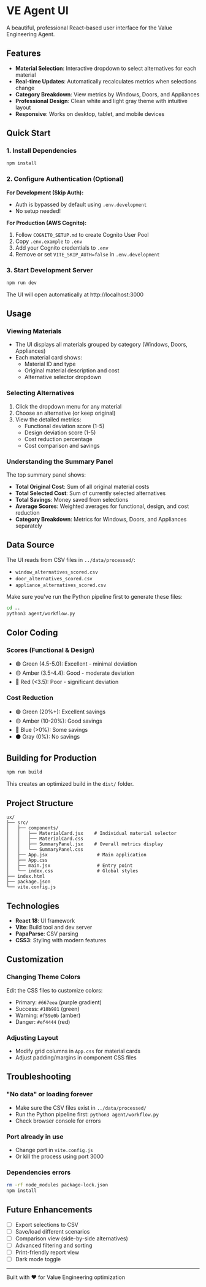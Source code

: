 # VE Agent UI

A beautiful, professional React-based user interface for the Value Engineering Agent.

## Features

- **Material Selection**: Interactive dropdown to select alternatives for each material
- **Real-time Updates**: Automatically recalculates metrics when selections change
- **Category Breakdown**: View metrics by Windows, Doors, and Appliances
- **Professional Design**: Clean white and light gray theme with intuitive layout
- **Responsive**: Works on desktop, tablet, and mobile devices

## Quick Start

### 1. Install Dependencies
```bash
npm install
```

### 2. Configure Authentication (Optional)

**For Development (Skip Auth):**
- Auth is bypassed by default using `.env.development`
- No setup needed!

**For Production (AWS Cognito):**
1. Follow `COGNITO_SETUP.md` to create Cognito User Pool
2. Copy `.env.example` to `.env`
3. Add your Cognito credentials to `.env`
4. Remove or set `VITE_SKIP_AUTH=false` in `.env.development`

### 3. Start Development Server
```bash
npm run dev
```

The UI will open automatically at http://localhost:3000

## Usage

### Viewing Materials
- The UI displays all materials grouped by category (Windows, Doors, Appliances)
- Each material card shows:
  - Material ID and type
  - Original material description and cost
  - Alternative selector dropdown

### Selecting Alternatives
1. Click the dropdown menu for any material
2. Choose an alternative (or keep original)
3. View the detailed metrics:
   - Functional deviation score (1-5)
   - Design deviation score (1-5)
   - Cost reduction percentage
   - Cost comparison and savings

### Understanding the Summary Panel
The top summary panel shows:
- **Total Original Cost**: Sum of all original material costs
- **Total Selected Cost**: Sum of currently selected alternatives
- **Total Savings**: Money saved from selections
- **Average Scores**: Weighted averages for functional, design, and cost reduction
- **Category Breakdown**: Metrics for Windows, Doors, and Appliances separately

## Data Source

The UI reads from CSV files in `../data/processed/`:
- `window_alternatives_scored.csv`
- `door_alternatives_scored.csv`
- `appliance_alternatives_scored.csv`

Make sure you've run the Python pipeline first to generate these files:
```bash
cd ..
python3 agent/workflow.py
```

## Color Coding

### Scores (Functional & Design)
- 🟢 Green (4.5-5.0): Excellent - minimal deviation
- 🟡 Amber (3.5-4.4): Good - moderate deviation
- 🔴 Red (<3.5): Poor - significant deviation

### Cost Reduction
- 🟢 Green (20%+): Excellent savings
- 🟡 Amber (10-20%): Good savings
- 🔵 Blue (>0%): Some savings
- ⚫ Gray (0%): No savings

## Building for Production

```bash
npm run build
```

This creates an optimized build in the `dist/` folder.

## Project Structure

```
ux/
├── src/
│   ├── components/
│   │   ├── MaterialCard.jsx    # Individual material selector
│   │   ├── MaterialCard.css
│   │   ├── SummaryPanel.jsx    # Overall metrics display
│   │   └── SummaryPanel.css
│   ├── App.jsx                  # Main application
│   ├── App.css
│   ├── main.jsx                 # Entry point
│   └── index.css                # Global styles
├── index.html
├── package.json
└── vite.config.js
```

## Technologies

- **React 18**: UI framework
- **Vite**: Build tool and dev server
- **PapaParse**: CSV parsing
- **CSS3**: Styling with modern features

## Customization

### Changing Theme Colors
Edit the CSS files to customize colors:
- Primary: `#667eea` (purple gradient)
- Success: `#10b981` (green)
- Warning: `#f59e0b` (amber)
- Danger: `#ef4444` (red)

### Adjusting Layout
- Modify grid columns in `App.css` for material cards
- Adjust padding/margins in component CSS files

## Troubleshooting

### "No data" or loading forever
- Make sure the CSV files exist in `../data/processed/`
- Run the Python pipeline first: `python3 agent/workflow.py`
- Check browser console for errors

### Port already in use
- Change port in `vite.config.js`
- Or kill the process using port 3000

### Dependencies errors
```bash
rm -rf node_modules package-lock.json
npm install
```

## Future Enhancements

- [ ] Export selections to CSV
- [ ] Save/load different scenarios
- [ ] Comparison view (side-by-side alternatives)
- [ ] Advanced filtering and sorting
- [ ] Print-friendly report view
- [ ] Dark mode toggle

---

Built with ❤️ for Value Engineering optimization

